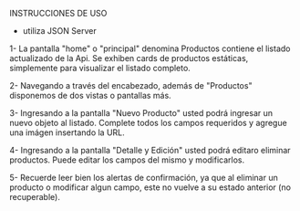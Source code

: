 INSTRUCCIONES DE USO
 - utiliza JSON Server

1- La pantalla "home" o "principal" denomina Productos contiene el listado actualizado de la Api.
Se exhiben cards de productos estáticas, simplemente para visualizar el listado completo.

2- Navegando a través del encabezado, además de "Productos" disponemos de dos vistas o pantallas más.

3- Ingresando a la pantalla "Nuevo Producto" usted podrá ingresar un nuevo objeto al listado. Complete
todos los campos requeridos y agregue una imágen insertando la URL.

4- Ingresando a la pantalla "Detalle y Edición" usted podrá editaro eliminar productos. Puede editar los 
campos del mismo y modificarlos. 

5- Recuerde leer bien los alertas de confirmación, ya que al eliminar un producto o modificar algun 
campo, este no vuelve a su estado anterior (no recuperable).